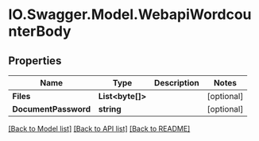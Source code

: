 # IO.Swagger.Model.WebapiWordcounterBody
## Properties

Name | Type | Description | Notes
------------ | ------------- | ------------- | -------------
**Files** | **List&lt;byte[]&gt;** |  | [optional] 
**DocumentPassword** | **string** |  | [optional] 

[[Back to Model list]](../README.md#documentation-for-models) [[Back to API list]](../README.md#documentation-for-api-endpoints) [[Back to README]](../README.md)


